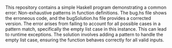 This repository contains a simple Haskell program demonstrating a common error: Non-exhaustive patterns in function definitions. The bug.hs file shows the erroneous code, and the bugSolution.hs file provides a corrected version.  The error arises from failing to account for all possible cases in a pattern match, specifically the empty list case in this instance. This can lead to runtime exceptions. The solution involves adding a pattern to handle the empty list case, ensuring the function behaves correctly for all valid inputs.